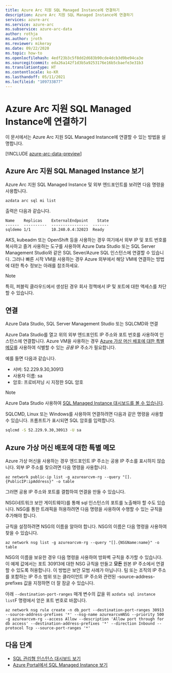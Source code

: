 ```yaml
---
title: Azure Arc 지원 SQL Managed Instance에 연결하기
description: Azure Arc 지원 SQL Managed Instance에 연결하기
services: azure-arc
ms.service: azure-arc
ms.subservice: azure-arc-data
author: rothja
ms.author: jroth
ms.reviewer: mikeray
ms.date: 09/22/2020
ms.topic: how-to
ms.openlocfilehash: 4edf23b3c5f8dd2d683b90cde4dcb3d9be94ca3e
ms.sourcegitcommit: eda26a142f1d3b5a9253176e16b5cbaefe3e31b3
ms.translationtype: HT
ms.contentlocale: ko-KR
ms.lasthandoff: 05/11/2021
ms.locfileid: "109733877"
---
```

# <a name="connect-to-azure-arc-enabled-sql-managed-instance"></a>Azure Arc 지원 SQL Managed Instance에 연결하기

이 문서에서는 Azure Arc 지원 SQL Managed Instance에 연결할 수 있는 방법을 설명합니다. 

[!INCLUDE [azure-arc-data-preview](../../../includes/azure-arc-data-preview.md)]

## <a name="view-azure-arc-enabled-sql-managed-instances"></a>Azure Arc 지원 SQL Managed Instance 보기

Azure Arc 지원 SQL Managed Instance 및 외부 엔드포인트를 보려면 다음 명령을 사용합니다.

```console
azdata arc sql mi list
```

출력은 다음과 같습니다.

```console
Name    Replicas    ExternalEndpoint    State
------  ----------  ----------------  -------
sqldemo 1/1         10.240.0.4:32023  Ready
```

AKS, kubeadm 또는 OpenShift 등을 사용하는 경우 여기에서 외부 IP 및 포트 번호를 복사하고 즐겨 사용하는 도구를 사용하여 Azure Data Studio 또는 SQL Server Management Studio와 같은 SQL Sever/Azure SQL 인스턴스에 연결할 수 있습니다.  그러나 빠른 시작 VM을 사용하는 경우 Azure 외부에서 해당 VM에 연결하는 방법에 대한 특수 정보는 아래를 참조하세요. 

> [!NOTE]
> 특히, 퍼블릭 클라우드에서 생성된 경우 회사 정책에서 IP 및 포트에 대한 액세스를 차단할 수 있습니다.

## <a name="connect"></a>연결 

Azure Data Studio, SQL Server Management Studio 또는 SQLCMD와 연결

Azure Data Studio를 열고 위의 외부 엔드포인트 IP 주소와 포트 번호를 사용하여 인스턴스에 연결합니다. Azure VM을 사용하는 경우 [Azure 가상 머신 배포에 대한 특별 메모](#special-note-about-azure-virtual-machine-deployments)를 사용하여 식별할 수 있는 _공용_ IP 주소가 필요합니다.

예를 들면 다음과 같습니다.

- 서버: 52.229.9.30,30913
- 사용자 이름: sa
- 암호: 프로비저닝 시 지정한 SQL 암호

> [!NOTE]
> Azure Data Studio 사용하여 [SQL Managed Instance 대시보드를 볼 수 있습니다](azure-data-studio-dashboards.md#view-the-sql-managed-instance-dashboards).

SQLCMD, Linux 또는 Windows를 사용하여 연결하려면 다음과 같은 명령을 사용할 수 있습니다. 프롬프트가 표시되면 SQL 암호를 입력합니다.

```bash
sqlcmd -S 52.229.9.30,30913 -U sa
```

## <a name="special-note-about-azure-virtual-machine-deployments"></a>Azure 가상 머신 배포에 대한 특별 메모

Azure 가상 머신을 사용하는 경우 엔드포인트 IP 주소는 공용 IP 주소를 표시하지 않습니다. 외부 IP 주소를 찾으려면 다음 명령을 사용합니다.

```azurecli
az network public-ip list -g azurearcvm-rg --query "[].{PublicIP:ipAddress}" -o table
```

그러면 공용 IP 주소와 포트를 결합하여 연결을 만들 수 있습니다.

NSG(네트워크 보안 게이트웨이)를 통해 sql 인스턴스의 포트를 노출해야 할 수도 있습니다. NSG를 통한 트래픽을 허용하려면 다음 명령을 사용하여 수행할 수 있는 규칙을 추가해야 합니다.

규칙을 설정하려면 NSG의 이름을 알아야 합니다. NSG의 이름은 다음 명령을 사용하여 찾을 수 있습니다.

```azurecli
az network nsg list -g azurearcvm-rg --query "[].{NSGName:name}" -o table
```

NSG의 이름을 보유한 경우 다음 명령을 사용하여 방화벽 규칙을 추가할 수 있습니다. 이 예제 값에서는 포트 30913에 대한 NSG 규칙을 만들고 **모든** 원본 IP 주소에서 연결할 수 있도록 허용합니다.  이 방법은 보안 모범 사례가 아닙니다.  팀 또는 조직의 IP 주소를 포함하는 IP 주소 범위 또는 클라이언트 IP 주소와 관련된 -source-address-prefixes 값을 지정하면 더 잘 잠글 수 있습니다.

아래 `--destination-port-ranges` 매개 변수의 값을 위 `azdata sql instance list`F 명령에서 얻은 포트 번호로 바꿉니다.

```azurecli
az network nsg rule create -n db_port --destination-port-ranges 30913 --source-address-prefixes '*' --nsg-name azurearcvmNSG --priority 500 -g azurearcvm-rg --access Allow --description 'Allow port through for db access' --destination-address-prefixes '*' --direction Inbound --protocol Tcp --source-port-ranges '*'
```

## <a name="next-steps"></a>다음 단계

- [SQL 관리형 인스턴스 대시보드 보기](azure-data-studio-dashboards.md#view-the-sql-managed-instance-dashboards)
- [Azure Portal에서 SQL Managed Instance 보기](view-arc-data-services-inventory-in-azure-portal.md)
